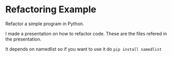 # Refactoring Example
Refactor a simple program in Python.

I made a presentation on how to refactor code. These are the files refered in the presentation.

It depends on namedlist so if you want to use it do
`pip install namedlist`
